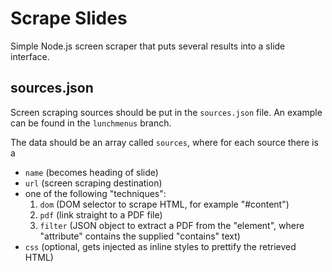 Scrape Slides
=============

Simple Node.js screen scraper that puts several results into a slide interface.

sources.json
------------
Screen scraping sources should be put in the `sources.json` file. An example can be found in the `lunchmenus` branch.

The data should be an array called `sources`, where for each source there is a
* `name` (becomes heading of slide)
* `url` (screen scraping destination)
* one of the following "techniques":
  1. `dom` (DOM selector to scrape HTML, for example "#content")
  2. `pdf` (link straight to a PDF file)
  3. `filter` (JSON object to extract a PDF from the "element", where "attribute" contains the supplied "contains" text)
* `css` (optional, gets injected as inline styles to prettify the retrieved HTML)
